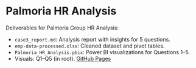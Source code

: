 # Palmoria HR Analysis
Deliverables for Palmoria Group HR Analysis:
- `case3_report.md`: Analysis report with insights for 5 questions.
- `emp-data-processed.xlsx`: Cleaned dataset and pivot tables.
- `Palmoria_HR_Analysis.pbix`: Power BI visualizations for Questions 1–5.
- Visuals: Q1–Q5 (in root).
[GitHub Pages](https://preciousuzoka-analyst.github.io/Palmoria_HR_Analysis/)
